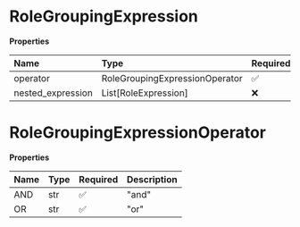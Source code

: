# RoleGroupingExpression

**Properties**

| Name              | Type                           | Required | Description |
| :---------------- | :----------------------------- | :------- | :---------- |
| operator          | RoleGroupingExpressionOperator | ✅       |             |
| nested_expression | List[RoleExpression]           | ❌       |             |

# RoleGroupingExpressionOperator

**Properties**

| Name | Type | Required | Description |
| :--- | :--- | :------- | :---------- |
| AND  | str  | ✅       | "and"       |
| OR   | str  | ✅       | "or"        |


